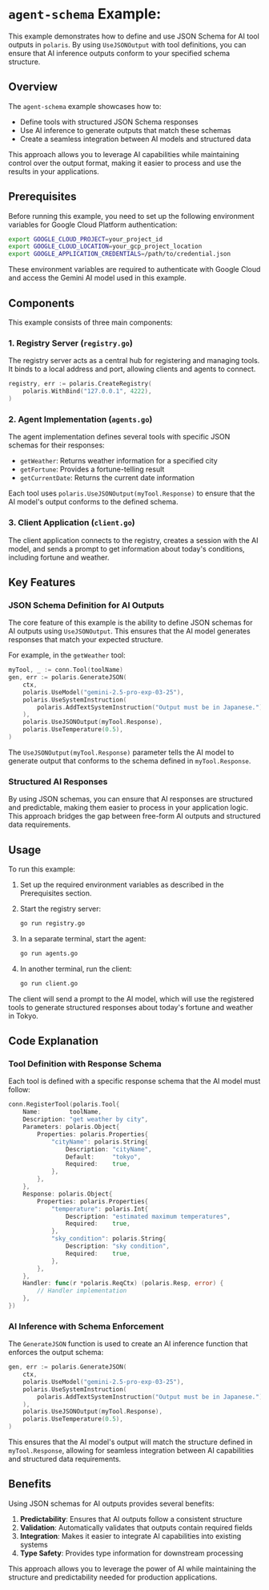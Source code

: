 # `agent-schema` Example:

This example demonstrates how to define and use JSON Schema for AI tool outputs in `polaris`. By using `UseJSONOutput` with tool definitions, you can ensure that AI inference outputs conform to your specified schema structure.

## Overview

The `agent-schema` example showcases how to:

- Define tools with structured JSON Schema responses
- Use AI inference to generate outputs that match these schemas
- Create a seamless integration between AI models and structured data

This approach allows you to leverage AI capabilities while maintaining control over the output format, making it easier to process and use the results in your applications.

## Prerequisites

Before running this example, you need to set up the following environment variables for Google Cloud Platform authentication:

```bash
export GOOGLE_CLOUD_PROJECT=your_project_id
export GOOGLE_CLOUD_LOCATION=your_gcp_project_location
export GOOGLE_APPLICATION_CREDENTIALS=/path/to/credential.json
```

These environment variables are required to authenticate with Google Cloud and access the Gemini AI model used in this example.

## Components

This example consists of three main components:

### 1. Registry Server (`registry.go`)

The registry server acts as a central hub for registering and managing tools. It binds to a local address and port, allowing clients and agents to connect.

```go
registry, err := polaris.CreateRegistry(
    polaris.WithBind("127.0.0.1", 4222),
)
```

### 2. Agent Implementation (`agents.go`)

The agent implementation defines several tools with specific JSON schemas for their responses:

- `getWeather`: Returns weather information for a specified city
- `getFortune`: Provides a fortune-telling result
- `getCurrentDate`: Returns the current date information

Each tool uses `polaris.UseJSONOutput(myTool.Response)` to ensure that the AI model's output conforms to the defined schema.

### 3. Client Application (`client.go`)

The client application connects to the registry, creates a session with the AI model, and sends a prompt to get information about today's conditions, including fortune and weather.

## Key Features

### JSON Schema Definition for AI Outputs

The core feature of this example is the ability to define JSON schemas for AI outputs using `UseJSONOutput`. This ensures that the AI model generates responses that match your expected structure.

For example, in the `getWeather` tool:

```go
myTool, _ := conn.Tool(toolName)
gen, err := polaris.GenerateJSON(
    ctx,
    polaris.UseModel("gemini-2.5-pro-exp-03-25"),
    polaris.UseSystemInstruction(
        polaris.AddTextSystemInstruction("Output must be in Japanese."),
    ),
    polaris.UseJSONOutput(myTool.Response),
    polaris.UseTemperature(0.5),
)
```

The `UseJSONOutput(myTool.Response)` parameter tells the AI model to generate output that conforms to the schema defined in `myTool.Response`.

### Structured AI Responses

By using JSON schemas, you can ensure that AI responses are structured and predictable, making them easier to process in your application logic. This approach bridges the gap between free-form AI outputs and structured data requirements.

## Usage

To run this example:

1. Set up the required environment variables as described in the Prerequisites section.

2. Start the registry server:
   ```bash
   go run registry.go
   ```

3. In a separate terminal, start the agent:
   ```bash
   go run agents.go
   ```

4. In another terminal, run the client:
   ```bash
   go run client.go
   ```

The client will send a prompt to the AI model, which will use the registered tools to generate structured responses about today's fortune and weather in Tokyo.

## Code Explanation

### Tool Definition with Response Schema

Each tool is defined with a specific response schema that the AI model must follow:

```go
conn.RegisterTool(polaris.Tool{
    Name:        toolName,
    Description: "get weather by city",
    Parameters: polaris.Object{
        Properties: polaris.Properties{
            "cityName": polaris.String{
                Description: "cityName",
                Default:     "tokyo",
                Required:    true,
            },
        },
    },
    Response: polaris.Object{
        Properties: polaris.Properties{
            "temperature": polaris.Int{
                Description: "estimated maximum temperatures",
                Required:    true,
            },
            "sky_condition": polaris.String{
                Description: "sky condition",
                Required:    true,
            },
        },
    },
    Handler: func(r *polaris.ReqCtx) (polaris.Resp, error) {
        // Handler implementation
    },
})
```

### AI Inference with Schema Enforcement

The `GenerateJSON` function is used to create an AI inference function that enforces the output schema:

```go
gen, err := polaris.GenerateJSON(
    ctx,
    polaris.UseModel("gemini-2.5-pro-exp-03-25"),
    polaris.UseSystemInstruction(
        polaris.AddTextSystemInstruction("Output must be in Japanese."),
    ),
    polaris.UseJSONOutput(myTool.Response),
    polaris.UseTemperature(0.5),
)
```

This ensures that the AI model's output will match the structure defined in `myTool.Response`, allowing for seamless integration between AI capabilities and structured data requirements.

## Benefits

Using JSON schemas for AI outputs provides several benefits:

1. **Predictability**: Ensures that AI outputs follow a consistent structure
2. **Validation**: Automatically validates that outputs contain required fields
3. **Integration**: Makes it easier to integrate AI capabilities into existing systems
4. **Type Safety**: Provides type information for downstream processing

This approach allows you to leverage the power of AI while maintaining the structure and predictability needed for production applications.

